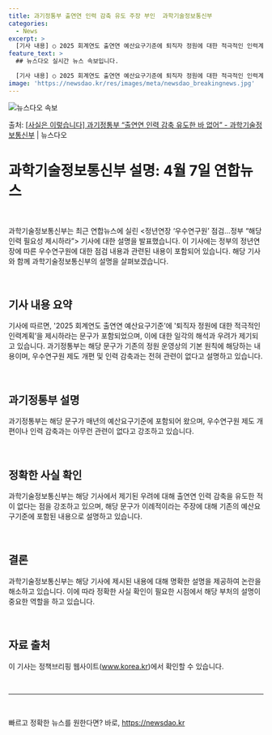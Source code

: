 ```yaml
---
title: 과기정통부 출연연 인력 감축 유도 주장 부인  과학기술정보통신부
categories:
  - News
excerpt: >
  [기사 내용] ○ 2025 회계연도 출연연 예산요구기준에 퇴직자 정원에 대한 적극적인 인력계획을 제시하라는 …
feature_text: >
  ## 뉴스다오 실시간 뉴스 속보입니다.

  [기사 내용] ○ 2025 회계연도 출연연 예산요구기준에 퇴직자 정원에 대한 적극적인 인력계획을 제시하라는 …
image: 'https://newsdao.kr/res/images/meta/newsdao_breakingnews.jpg'
---
```


![뉴스다오 속보](https://newsdao.kr/res/images/meta/newsdao_breakingnews.jpg)

<p>출처: <a href="https://newsdao.kr/3550" rel="dofollow">[사실은 이렇습니다] 과기정통부 “출연연 인력 감축 유도한 바 없어” - 과학기술정보통신부</a> | 뉴스다오</p>

<h1>과학기술정보통신부 설명: 4월 7일 연합뉴스</h1>
<p data-ke-size="size16">&nbsp;</p>
과학기술정보통신부는 최근 연합뉴스에 실린 <정년연장 ‘우수연구원’ 점검…정부 “해당인력 필요성 제시하라”> 기사에 대한 설명을 발표했습니다. 이 기사에는 정부의 정년연장에 따른 우수연구원에 대한 점검 내용과 관련된 내용이 포함되어 있습니다. 해당 기사와 함께 과학기술정보통신부의 설명을 살펴보겠습니다.
<p data-ke-size="size16">&nbsp;</p>
<h2 data-ke-size="size26">기사 내용 요약</h2>
<p data-ke-size="size16">기사에 따르면, '2025 회계연도 출연연 예산요구기준’에 '퇴직자 정원에 대한 적극적인 인력계획’을 제시하라는 문구가 포함되었으며, 이에 대한 일각의 해석과 우려가 제기되고 있습니다. 과기정통부는 해당 문구가 기존의 정원 운영상의 기본 원칙에 해당하는 내용이며, 우수연구원 제도 개편 및 인력 감축과는 전혀 관련이 없다고 설명하고 있습니다.</p>
<p data-ke-size="size16">&nbsp;</p>
<h2 data-ke-size="size26">과기정통부 설명</h2>
<p data-ke-size="size16">과기정통부는 해당 문구가 매년의 예산요구기준에 포함되어 왔으며, 우수연구원 제도 개편이나 인력 감축과는 아무런 관련이 없다고 강조하고 있습니다.</p>
<p data-ke-size="size16">&nbsp;</p>
<h2 data-ke-size="size26">정확한 사실 확인</h2>
<p data-ke-size="size16">과학기술정보통신부는 해당 기사에서 제기된 우려에 대해 출연연 인력 감축을 유도한 적이 없다는 점을 강조하고 있으며, 해당 문구가 이례적이라는 주장에 대해 기존의 예산요구기준에 포함된 내용으로 설명하고 있습니다.</p>
<p data-ke-size="size16">&nbsp;</p>
<h2 data-ke-size="size26">결론</h2>
<p data-ke-size="size16">과학기술정보통신부는 해당 기사에 제시된 내용에 대해 명확한 설명을 제공하여 논란을 해소하고 있습니다. 이에 따라 정확한 사실 확인이 필요한 시점에서 해당 부처의 설명이 중요한 역할을 하고 있습니다.</p>
<p data-ke-size="size16">&nbsp;</p>
<h2 data-ke-size="size26">자료 출처</h2>
<p data-ke-size="size16">이 기사는 정책브리핑 웹사이트(<a href="www.korea.kr">www.korea.kr</a>)에서 확인할 수 있습니다.</p>
<p data-ke-size="size16">&nbsp;</p>
<hr>
<p data-ke-size="size16">&nbsp;</p> 

빠르고 정확한 뉴스를 원한다면? 바로, <a href="https://newsdao.kr" rel="dofollow">https://newsdao.kr</a>



